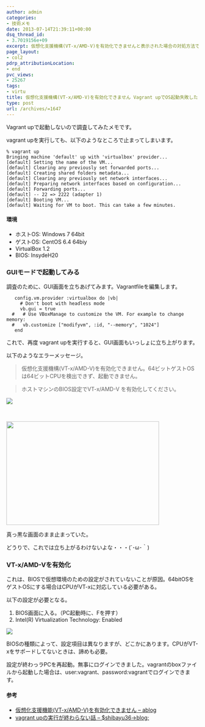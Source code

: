 ```yaml
---
author: admin
categories:
- 技術メモ
date: 2013-07-14T21:39:11+00:00
dsq_thread_id:
- 3.7019156e+09
excerpt: 仮想化支援機構(VT-x/AMD-V)を有効化できませんと表示された場合の対処方法です
page_layout:
- col2
pdrp_attributionLocation:
- end
pvc_views:
- 25267
tags:
- virtu
title: 仮想化支援機構(VT-x/AMD-V)を有効化できません Vagrant upでOS起動失敗した
type: post
url: /archives/=1647
---
```


Vagrant upで起動しないので調査してみたメモです。

vagrant upを実行しても、以下のようなところで止まってしまいます。

    % vagrant up
    Bringing machine 'default' up with 'virtualbox' provider...
    [default] Setting the name of the VM...
    [default] Clearing any previously set forwarded ports...
    [default] Creating shared folders metadata...
    [default] Clearing any previously set network interfaces...
    [default] Preparing network interfaces based on configuration...
    [default] Forwarding ports...
    [default] -- 22 => 2222 (adapter 1)
    [default] Booting VM...
    [default] Waiting for VM to boot. This can take a few minutes.
    

#### 環境

  * ホストOS: Windows 7 64bit
  * ゲストOS: CentOS 6.4 64biy
  * VirtualBox 1.2
  * BIOS: InsydeH20

### GUIモードで起動してみる

調査のために、GUI画面を立ちあげてみます。Vagrantfileを編集します。

       config.vm.provider :virtualbox do |vb|
         # Don't boot with headless mode
         vb.gui = true
      #   # Use VBoxManage to customize the VM. For example to change memory:
      #   vb.customize ["modifyvm", :id, "--memory", "1024"]
       end
    

これで、再度 vagrant upを実行すると、GUI画面もいっしょに立ち上がります。

以下のようなエラーメッセージ。

> 仮想化支援機構(VT-x/AMD-V)を有効化できません。64ビットゲストOSは64ビットCPUを検出できず、起動できません。
    
> ホストマシンのBIOS設定でVT-x/AMD-V を有効化してください。

![][1]

</br>

[<img src="https://lh4.googleusercontent.com/-zamBHeLFly0/UeKrZusngWI/AAAAAAAAAps/lSnVqwDEBAo/s400/SnapCrab_centos_1373809247%2520%255B%25E5%25AE%259F%25E8%25A1%258C%25E4%25B8%25AD%255D%2520-%2520Oracle%2520VM%2520VirtualBox_2013-7-14_22-44-59_No-00.png" height="271" width="400" />][2]

真っ黒な画面のまま止まっていた。

どうりで、これでは立ち上がるわけないよな・・・(´･ω･｀)

### VT-x/AMD-Vを有効化

これは、BIOSで仮想環境のための設定がされていないことが原因。64bitOSをゲストOSにする場合はCPUがVT-xに対応している必要がある。

以下の設定が必要となる。

  1. BIOS画面に入る。（PC起動時に、Fを押す）
  2. Intel(R) Virtualization Technology: Enabled

![][3]

BIOSの種類によって、設定項目は異なりますが、どこかにあります。CPUがVT-xをサポードしてないときは、諦めも必要。

設定が終わっラPCを再起動。無事にログインできました。vagrantのboxファイルから起動した場合は、user:vagrant、password:vagrantでログインできます。

#### 参考

  * <a href="https://d.hatena.ne.jp/yohei-a/20110124/1295887695" target="_blank">仮想化支援機能(VT-x/AMD-V)を有効化できません &#8211; ablog</a>
  * <a href="https://shibayu36.hatenablog.com/entry/2013/03/17/175405" target="_blank">vagrant upの実行が終わらない話 &#8211; $shibayu36->blog;</a>

 [1]: https://lh4.ggpht.com/-CTNCW3tgK7g/UeMPiEOoy5I/AAAAAAAAAqM/TRIQ71ByBNs/SnapCrab_VirtualBox%252520-%252520%2525E3%252582%2525A8%2525E3%252583%2525A9%2525E3%252583%2525BC_2013-7-14_22-52-4_No-00.jpg
 [2]: https://picasaweb.google.com/lh/photo/gY2l6PnOtYSXgRFirauHbjyD6hjDXGH6XyE6iLrzolo?feat=embedwebsite
 [3]: https://lh6.ggpht.com/--_dWdh0TkmY/UeMWqFa6UWI/AAAAAAAAAqs/sG3i-18UktM/vt-x_enable.jpg